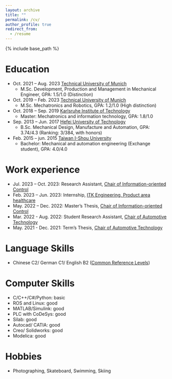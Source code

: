 ```yaml
---
layout: archive
title: ""
permalink: /cv/
author_profile: true
redirect_from:
  - /resume
---
```


{% include base_path %}

Education
======
* Oct. 2021 – Aug. 2023 [Technical University of Munich](https://www.tum.de/en/)
  * M.Sc. Development, Production and Management in Mechanical Engineer, GPA: 1.5/1.0 (Distinction)
* Oct. 2019 – Feb. 2023 [Technical University of Munich](https://www.tum.de/en/)
  * M.Sc. Mechatronics and Robotics, GPA: 1.2/1.0 (High distinction)
* Oct. 2018 – Sep. 2019 [Karlsruhe Institute of Technology](https://www.kit.edu/english/)
  * Master: Mechatronics and information technology, GPA: 1.8/1.0 
* Sep. 2013 – Jun. 2017 [Hefei University of Technology](https://jxxysme.hfut.edu.cn/)
  * B.Sc. Mechanical Design, Manufacture and Automation, GPA: 3.74/4.3 (Ranking: 3/384, with honors)
* Feb. 2015 – jun. 2015 [Taiwan I-Shou University](https://www2.isu.edu.tw/en1/)
  * Bachelor: Mechanical and automation engineering (Exchange student), GPA: 4.0/4.0

Work experience
======
* Jul. 2023 – Oct. 2023: Research Assistant, [Chair of Information-oriented Control](https://www.ce.cit.tum.de/en/itr/home/)
* Feb. 2023 – Jun. 2023: Internship, [ITK Engineering, Product area healthcare](https://www.itk-engineering.de/en/healthcare/medical-robotics/)
* May. 2022 – Dec. 2022: Master’s Thesis, [Chair of Information-oriented Control](https://www.ce.cit.tum.de/en/itr/home/)
* Mar. 2022 - Aug. 2022: Student Research Assistant, [Chair of Automotive Technology](https://www.mos.ed.tum.de/en/ftm/home/)
* May. 2021 - Dec. 2021: Term’s Thesis, [Chair of Automotive Technology](https://www.mos.ed.tum.de/en/ftm/home/)
  
Language Skills
======
* Chinese C2/ German C1/ English B2 ([Common Reference Levels](https://en.wikipedia.org/wiki/Common_European_Framework_of_Reference_for_Languages))
  
Computer Skills
======
* C/C++/C#/Python: basic
* ROS and Linux: good
* MATLAB/Simulink: good
* PLC with CoDeSys: good
* Silab: good
* Autocad/ CATIA: good
* Creo/ Solidworks: good
* Modelica: good

Hobbies
======
* Photographing, Skateboard, Swimming, Skiing
  

